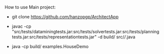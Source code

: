 How to use Main project: 

- git clone https://github.com/hanzopgp/ArchitectApp

- javac -cp "src/tests/dataminingtests.jar:src/tests/solvertests.jar:src/tests/planningtests.jar:src/tests/representationtests.jar" -d build/ src/*/*.java

- java -cp build/ examples.HouseDemo